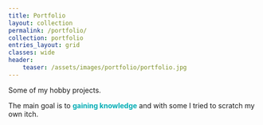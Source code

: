 ```yaml
---
title: Portfolio
layout: collection
permalink: /portfolio/
collection: portfolio
entries_layout: grid
classes: wide
header:
    teaser: /assets/images/portfolio/portfolio.jpg
---
```


Some of my hobby projects. 

The main goal is to <b style="color:#00adb5">gaining knowledge</b> and with some I tried to scratch my own itch.